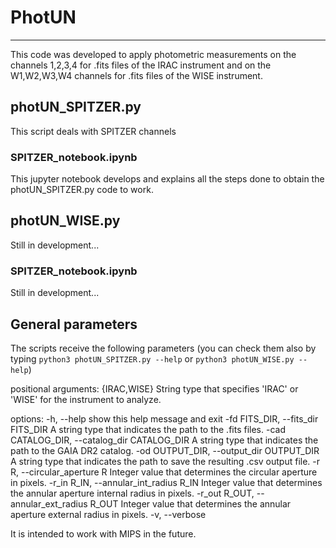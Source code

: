# PhotUN 

---

This code was developed to apply photometric measurements on the channels 1,2,3,4 for .fits files of the IRAC instrument and on the W1,W2,W3,W4 channels for .fits files of the WISE instrument.

## photUN_SPITZER.py

This script deals with SPITZER channels

### SPITZER_notebook.ipynb

This jupyter notebook develops and explains all the steps done to obtain the photUN_SPITZER.py code to work.

## photUN_WISE.py

Still in development...

### SPITZER_notebook.ipynb

Still in development...

## General parameters

The scripts receive the following parameters (you can check them also by typing `python3 photUN_SPITZER.py --help` or `python3 photUN_WISE.py --help`)

positional arguments:
  {IRAC,WISE}           String type that specifies 'IRAC' or 'WISE' for the instrument to analyze.

options:
  -h, --help            show this help message and exit
  -fd FITS_DIR, --fits_dir FITS_DIR
                        A string type that indicates the path to the .fits files.
  -cad CATALOG_DIR, --catalog_dir CATALOG_DIR
                        A string type that indicates the path to the GAIA DR2 catalog.
  -od OUTPUT_DIR, --output_dir OUTPUT_DIR
                        A string type that indicates the path to save the resulting .csv output file.
  -r R, --circular_aperture R
                        Integer value that determines the circular aperture in pixels.
  -r_in R_IN, --annular_int_radius R_IN
                        Integer value that determines the annular aperture internal radius in pixels.
  -r_out R_OUT, --annular_ext_radius R_OUT
                        Integer value that determines the annular aperture external radius in pixels.
  -v, --verbose

It is intended to work with MIPS in the future.